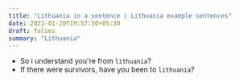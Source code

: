 ```yaml
---
title: "Lithuania in a sentence | Lithuania example sentences"
date: 2021-01-20T19:57:50+05:30
draft: falses
summary: "Lithuania"
---
```

- So i understand you're from `lithuania`?
- If there were survivors, have you been to `lithuania`?
                 
